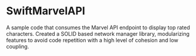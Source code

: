 # SwiftMarvelAPI
A sample code that consumes the Marvel API endpoint to display top rated characters. Created a SOLID based network manager library, modularizing features to avoid code repetition with a high level of cohesion and low coupling.
